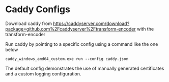 # Caddy Configs

Download caddy from https://caddyserver.com/download?package=github.com%2Fcaddyserver%2Ftransform-encoder with the transform-encoder

Run caddy by pointing to a specific config using a command like the one below
```
caddy_windows_amd64_custom.exe run --config caddy.json
```

The default config demonstrates the use of manually generated certificates and a custom logging configuration.